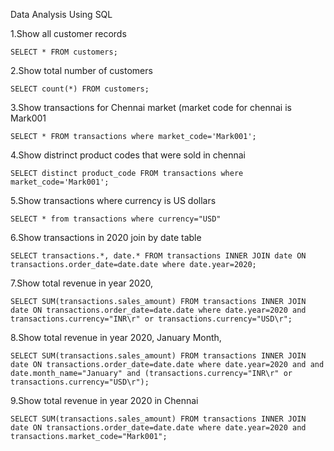 Data Analysis Using SQL


1.Show all customer records

    SELECT * FROM customers;

2.Show total number of customers

    SELECT count(*) FROM customers;

3.Show transactions for Chennai market (market code for chennai is Mark001

    SELECT * FROM transactions where market_code='Mark001';

4.Show distrinct product codes that were sold in chennai

    SELECT distinct product_code FROM transactions where market_code='Mark001';

5.Show transactions where currency is US dollars

    SELECT * from transactions where currency="USD"

6.Show transactions in 2020 join by date table

    SELECT transactions.*, date.* FROM transactions INNER JOIN date ON transactions.order_date=date.date where date.year=2020;

7.Show total revenue in year 2020,

    SELECT SUM(transactions.sales_amount) FROM transactions INNER JOIN date ON transactions.order_date=date.date where date.year=2020 and 
    transactions.currency="INR\r" or transactions.currency="USD\r";

8.Show total revenue in year 2020, January Month,

    SELECT SUM(transactions.sales_amount) FROM transactions INNER JOIN date ON transactions.order_date=date.date where date.year=2020 and and 
    date.month_name="January" and (transactions.currency="INR\r" or transactions.currency="USD\r");

9.Show total revenue in year 2020 in Chennai

    SELECT SUM(transactions.sales_amount) FROM transactions INNER JOIN date ON transactions.order_date=date.date where date.year=2020 and 
    transactions.market_code="Mark001";
